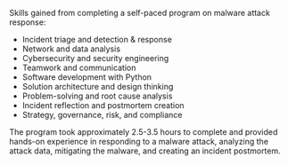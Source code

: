 Skills gained from completing a self-paced program on malware attack response:

- Incident triage and detection & response
- Network and data analysis
- Cybersecurity and security engineering
- Teamwork and communication
- Software development with Python
- Solution architecture and design thinking
- Problem-solving and root cause analysis
- Incident reflection and postmortem creation
- Strategy, governance, risk, and compliance

The program took approximately 2.5-3.5 hours to complete and provided hands-on experience in responding to a malware attack, analyzing the attack data, mitigating the malware, and creating an incident postmortem.
